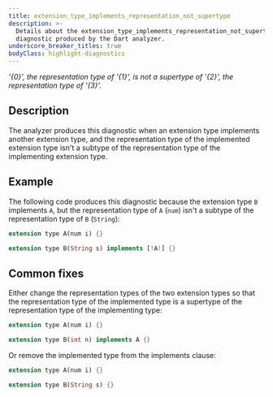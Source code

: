 ```yaml
---
title: extension_type_implements_representation_not_supertype
description: >-
  Details about the extension_type_implements_representation_not_supertype
  diagnostic produced by the Dart analyzer.
underscore_breaker_titles: true
bodyClass: highlight-diagnostics
---
```


_'{0}', the representation type of '{1}', is not a supertype of '{2}', the
representation type of '{3}'._

## Description

The analyzer produces this diagnostic when an extension type implements
another extension type, and the representation type of the implemented
extension type isn't a subtype of the representation type of the implementing
extension type.

## Example

The following code produces this diagnostic because the extension type `B`
implements `A`, but the representation type of `A` (`num`) isn't a
subtype of the representation type of `B` (`String`):

```dart
extension type A(num i) {}

extension type B(String s) implements [!A!] {}
```

## Common fixes

Either change the representation types of the two extension types so that
the representation type of the implemented type is a supertype of the
representation type of the implementing type:

```dart
extension type A(num i) {}

extension type B(int n) implements A {}
```

Or remove the implemented type from the implements clause:

```dart
extension type A(num i) {}

extension type B(String s) {}
```
